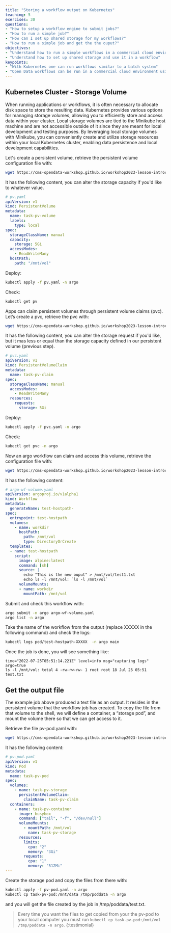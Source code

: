 ```yaml
---
title: "Storing a workflow output on Kubernetes"
teaching: 5
exercises: 30
questions:
- "How to setup a workflow engine to submit jobs?"
- "How to run a simple job?"
- "How can I set up shared storage for my workflows?"
- "How to run a simple job and get the the ouput?"
objectives:
- "Understand how to run a simple workflows in a commercial cloud environment or local machine"
- "Understand how to set up shared storage and use it in a workflow"
keypoints:
- "With Kubernetes one can run workflows similar to a batch system"
- "Open Data workflows can be run in a commercial cloud environment using modern tools"
---
```



## Kubernetes Cluster - Storage Volume

When running applications or workflows, it is often necessary to allocate disk space to store the resulting data. Kubernetes provides various options for managing storage volumes, allowing you to efficiently store and access data within your cluster. Local storage volumes are tied to the Minikube host machine and are not accessible outside of it since they are meant for local development and testing purposes. By leveraging local storage volumes with Minikube, you can conveniently create and utilize storage resources within your local Kubernetes cluster, enabling data persistence and local development capabilities.

Let's create a persistent volume, retrieve the persistent volume configuration file with:
```bash
wget https://cms-opendata-workshop.github.io/workshop2023-lesson-introcloud/files/minikube/pv.yaml
```

It has the following content, you can alter the storage capacity if you'd like to whatever value.
```yaml
# pv.yaml
apiVersion: v1
kind: PersistentVolume
metadata:
  name: task-pv-volume
  labels:
    type: local
spec:
  storageClassName: manual
  capacity:
    storage: 5Gi
  accessModes:
    - ReadWriteMany
  hostPath:
    path: "/mnt/vol"
```
Deploy:
```bash
kubectl apply -f pv.yaml -n argo
```
Check:
```bash
kubectl get pv
```
Apps can claim persistent volumes through persistent volume claims (pvc). Let’s create a pvc, retrieve the pvc with:
```bash
wget https://cms-opendata-workshop.github.io/workshop2023-lesson-introcloud/files/minikube/pvc.yaml
```
It has the following content, you can alter the storage request if you'd like, but it mas less or equal than the storage capacity defined in our persistent volume (previous step).
```yaml
# pvc.yaml
apiVersion: v1
kind: PersistentVolumeClaim
metadata:
  name: task-pv-claim
spec:
  storageClassName: manual
  accessModes:
    - ReadWriteMany
  resources:
    requests:
      storage: 5Gi
```
Deploy:
```bash
kubectl apply -f pvc.yaml -n argo
```
Check:
```bash
kubectl get pvc -n argo
```
Now an argo workflow can claim and access this volume, retrieve the configuration file with:
```bash
wget https://cms-opendata-workshop.github.io/workshop2023-lesson-introcloud/files/minikube/argo-wf-volume.yaml
```

It has the following content:
```yaml
# argo-wf-volume.yaml
apiVersion: argoproj.io/v1alpha1
kind: Workflow
metadata:
  generateName: test-hostpath-
spec:
  entrypoint: test-hostpath
  volumes:
    - name: workdir
      hostPath:
        path: /mnt/vol
        type: DirectoryOrCreate
  templates:
  - name: test-hostpath
    script:
      image: alpine:latest
      command: [sh]
      source: |
        echo "This is the new ouput" > /mnt/vol/test1.txt
        echo ls -l /mnt/vol: `ls -l /mnt/vol`
      volumeMounts:
      - name: workdir
        mountPath: /mnt/vol
```

Submit and check this workflow with:

```bash
argo submit -n argo argo-wf-volume.yaml
argo list -n argo
```

Take the name of the workflow from the output (replace XXXXX in the following command) and check the logs:

```bash
kubectl logs pod/test-hostpath-XXXXX  -n argo main
```

Once the job is done, you will see something like:

```output
time="2022-07-25T05:51:14.221Z" level=info msg="capturing logs" argo=true
ls -l /mnt/vol: total 4 -rw-rw-rw- 1 root root 18 Jul 25 05:51 test.txt
```
## Get the output file

The example job above produced a text file as an output. It resides in the persistent volume that the workflow job has created. To copy the file from that volume to the shell, we will define a container, a “storage pod”, and mount the volume there so that we can get access to it.

Retrieve the file pv-pod.yaml with:
```bash
wget https://cms-opendata-workshop.github.io/workshop2023-lesson-introcloud/files/minikube/pv-pod.yaml
```

It has the following content:
```yaml
# pv-pod.yaml
apiVersion: v1
kind: Pod
metadata:
  name: task-pv-pod
spec:
  volumes:
    - name: task-pv-storage
      persistentVolumeClaim:
        claimName: task-pv-claim
  containers:
    - name: task-pv-container
      image: busybox
      command: ["tail", "-f", "/dev/null"]
      volumeMounts:
        - mountPath: /mnt/vol
          name: task-pv-storage
      resources:
        limits:
          cpu: "2"
          memory: "3Gi"
        requests:
          cpu: "1"
          memory: "512Mi"
---
```

Create the storage pod and copy the files from there with:
```bash
kubectl apply -f pv-pod.yaml -n argo
kubectl cp task-pv-pod:/mnt/data /tmp/poddata -n argo
```
and you will get the file created by the job in /tmp/poddata/test.txt.

> Every time you want the files to get copied from your the pv-pod to your local computer you must run `kubectl cp task-pv-pod:/mnt/vol /tmp/poddata -n argo`.
{:testimonial}
